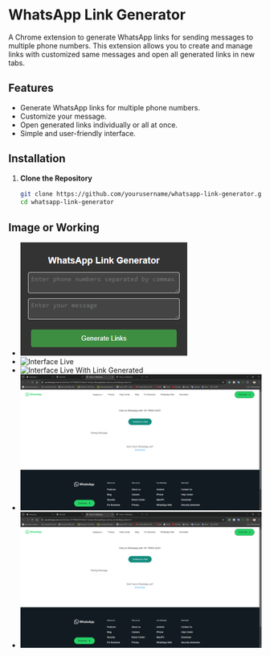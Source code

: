 # WhatsApp Link Generator

A Chrome extension to generate WhatsApp links for sending messages to multiple phone numbers. This extension allows you to create and manage links with customized same messages and open all generated links in new tabs.

## Features

- Generate WhatsApp links for multiple phone numbers.
- Customize your message.
- Open generated links individually or all at once.
- Simple and user-friendly interface.

## Installation

1. **Clone the Repository**

   ```bash
   git clone https://github.com/yourusername/whatsapp-link-generator.git
   cd whatsapp-link-generator
   ```

## Image or Working

- ![Interface](./Working%20Images/WhatsApp%20Link%20Generator.png)
- ![Interface Live](./Working%20Images/Screenshot%202024-08-03%20195005.png)
- ![Interface Live With Link Generated](./Working%20Images/Interface.png)
- ![WhatsApp Message 1](./Working%20Images/1.png)
- ![WhatsApp Message 2](./Working%20Images/1.png)
